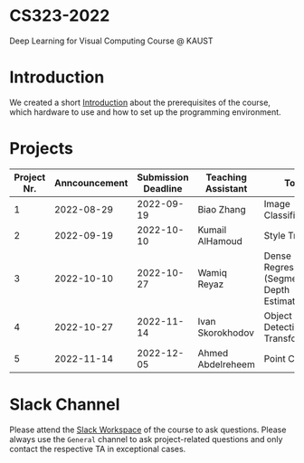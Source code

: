 # CS323-2022
Deep Learning for Visual Computing Course @ KAUST

# Introduction
We created a short [Introduction](introduction.md) about the prerequisites of the course, which hardware to use and how to set up the programming environment.

# Projects

| Project Nr. | Anncouncement | Submission Deadline | Teaching Assistant | Topic                                             |
| ----------- | ------------- | ------------------- | ------------------ | ------------------------------------------------- |
| 1           | 2022-08-29    | 2022-09-19          | Biao Zhang         | Image Classification                              |
| 2           | 2022-09-19    | 2022-10-10          | Kumail AlHamoud    | Style Transfer                                    |
| 3           | 2022-10-10    | 2022-10-27          | Wamiq Reyaz        | Dense Regression (Segmentation, Depth Estimation) |
| 4           | 2022-10-27    | 2022-11-14          | Ivan Skorokhodov   | Object Detection with Transformers                |
| 5           | 2022-11-14    | 2022-12-05          | Ahmed Abdelreheem  | Point Clouds                                      |

# Slack Channel
Please attend the [Slack Workspace](https://join.slack.com/t/cs323-2022/shared_invite/zt-1ekce91hy-xBverAhvVbqRxEHbs_lsVQ) of the course to ask questions. Please always use the `General` channel to ask project-related questions and only contact the respective TA in exceptional cases.
